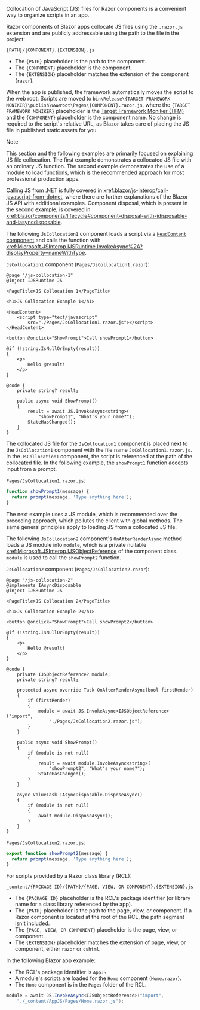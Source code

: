 Collocation of JavaScript (JS) files for Razor components is a convenient way to organize scripts in an app.

Razor components of Blazor apps collocate JS files using the `.razor.js` extension and are publicly addressable using the path to the file in the project:

`{PATH}/{COMPONENT}.{EXTENSION}.js`

* The `{PATH}` placeholder is the path to the component.
* The `{COMPONENT}` placeholder is the component.
* The `{EXTENSION}` placeholder matches the extension of the component (`razor`).

When the app is published, the framework automatically moves the script to the web root. Scripts are moved to `bin\Release\{TARGET FRAMEWORK MONIKER}\publish\wwwroot\Pages\{COMPONENT}.razor.js`, where the `{TARGET FRAMEWORK MONIKER}` placeholder is the [Target Framework Moniker (TFM)](/dotnet/standard/frameworks) and the `{COMPONENT}` placeholder is the component name. No change is required to the script's relative URL, as Blazor takes care of placing the JS file in published static assets for you.

> [!NOTE]
> This section and the following examples are primarily focused on explaining JS file collocation. The first example demonstrates a collocated JS file with an ordinary JS function. The second example demonstrates the use of a module to load functions, which is the recommended approach for most professional production apps.
>
> Calling JS from .NET is fully covered in <xref:blazor/js-interop/call-javascript-from-dotnet>, where there are further explanations of the Blazor JS API with additional examples. Component disposal, which is present in the second example, is covered in <xref:blazor/components/lifecycle#component-disposal-with-idisposable-and-iasyncdisposable>.

The following `JsCollocation1` component loads a script via a [`HeadContent` component](xref:blazor/components/control-head-content) and calls the function with <xref:Microsoft.JSInterop.IJSRuntime.InvokeAsync%2A?displayProperty=nameWithType>.

`JsCollocation1` component (`Pages/JsCollocation1.razor`):

```razor
@page "/js-collocation-1"
@inject IJSRuntime JS

<PageTitle>JS Collocation 1</PageTitle>

<h1>JS Collocation Example 1</h1>

<HeadContent>
    <script type="text/javascript" 
        src="./Pages/JsCollocation1.razor.js"></script>
</HeadContent>

<button @onclick="ShowPrompt">Call showPrompt1</button>

@if (!string.IsNullOrEmpty(result))
{
    <p>
        Hello @result!
    </p>
}

@code {
    private string? result;

    public async void ShowPrompt()
    {
        result = await JS.InvokeAsync<string>(
            "showPrompt1", "What's your name?");
        StateHasChanged();
    }
}
```

The collocated JS file for the `JsCollocation1` component is placed next to the `JsCollocation1` component with the file name `JsCollocation1.razor.js`. In the `JsCollocation1` component, the script is referenced at the path of the collocated file. In the following example, the `showPrompt1` function accepts input from a prompt.

`Pages/JsCollocation1.razor.js`:

```javascript
function showPrompt1(message) {
  return prompt(message, 'Type anything here');
}
```

The next example uses a JS module, which is recommended over the preceding approach, which pollutes the client with global methods. The same general principles apply to loading JS from a collocated JS file.

The following `JsCollocation2` component's `OnAfterRenderAsync` method loads a JS module into `module`, which is a private nullable <xref:Microsoft.JSInterop.IJSObjectReference> of the component class. `module` is used to call the `showPrompt2` function.

`JsCollocation2` component (`Pages/JsCollocation2.razor`):

```razor
@page "/js-collocation-2"
@implements IAsyncDisposable
@inject IJSRuntime JS

<PageTitle>JS Collocation 2</PageTitle>

<h1>JS Collocation Example 2</h1>

<button @onclick="ShowPrompt">Call showPrompt2</button>

@if (!string.IsNullOrEmpty(result))
{
    <p>
        Hello @result!
    </p>
}

@code {
    private IJSObjectReference? module;
    private string? result;

    protected async override Task OnAfterRenderAsync(bool firstRender)
    {
        if (firstRender)
        {
            module = await JS.InvokeAsync<IJSObjectReference>("import",
                "./Pages/JsCollocation2.razor.js");
        }
    }

    public async void ShowPrompt()
    {
        if (module is not null)
        {
            result = await module.InvokeAsync<string>(
                "showPrompt2", "What's your name?");
            StateHasChanged();
        }
    }

    async ValueTask IAsyncDisposable.DisposeAsync()
    {
        if (module is not null)
        {
            await module.DisposeAsync();
        }
    }
}
```

`Pages/JsCollocation2.razor.js`:

```javascript
export function showPrompt2(message) {
  return prompt(message, 'Type anything here');
}
```

For scripts provided by a Razor class library (RCL):

`_content/{PACKAGE ID}/{PATH}/{PAGE, VIEW, OR COMPONENT}.{EXTENSION}.js`

* The `{PACKAGE ID}` placeholder is the RCL's package identifier (or library name for a class library referenced by the app).
* The `{PATH}` placeholder is the path to the page, view, or component. If a Razor component is located at the root of the RCL, the path segment isn't included.
* The `{PAGE, VIEW, OR COMPONENT}` placeholder is the page, view, or component.
* The `{EXTENSION}` placeholder matches the extension of page, view, or component, either `razor` or `cshtml`.

In the following Blazor app example:

* The RCL's package identifier is `AppJS`.
* A module's scripts are loaded for the `Home` component (`Home.razor`).
* The `Home` component is in the `Pages` folder of the RCL.

```csharp
module = await JS.InvokeAsync<IJSObjectReference>("import", 
    "./_content/AppJS/Pages/Home.razor.js");
```
